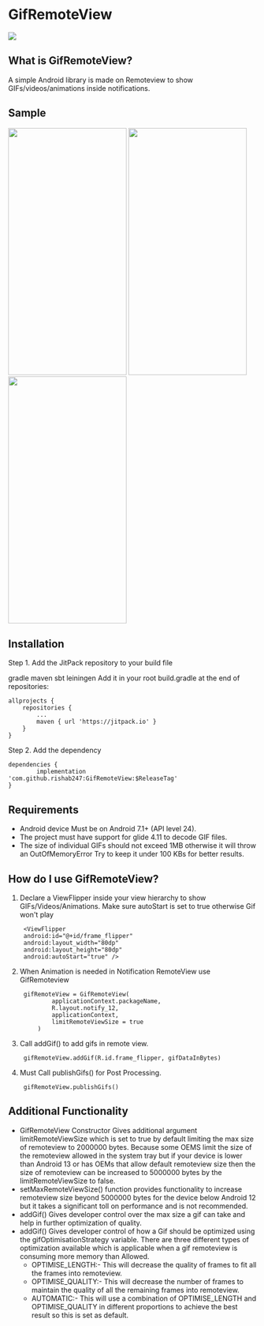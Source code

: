 # GifRemoteView
[![](https://jitpack.io/v/rishab247/GifRemoteView.svg)](https://jitpack.io/#rishab247/GifRemoteView)

## What is GifRemoteView?
A simple Android library is made on Remoteview to show GIFs/videos/animations inside notifications.

## Sample

<img src="https://github.com/rishab247/GifRemoteView/assets/47221639/690515dd-fbbc-48ea-a6e2-6acc96ad7cf8" width="240" height="500" />
<img src="https://github.com/rishab247/GifRemoteView/assets/47221639/d2ee6867-d3b4-4dd8-8006-a53eb01eb7d9" width="240" height="500" />
<img src="https://github.com/rishab247/GifRemoteView/assets/47221639/cc3639d6-9248-4acb-86f0-5643982b0a3a" width="240" height="500" />

## Installation
Step 1. Add the JitPack repository to your build file

gradle
maven
sbt
leiningen
Add it in your root build.gradle at the end of repositories:

	allprojects {
		repositories {
			...
			maven { url 'https://jitpack.io' }
		}
	}
Step 2. Add the dependency

	dependencies {
	        implementation 'com.github.rishab247:GifRemoteView:$ReleaseTag'
	}

## Requirements
- Android device Must be on  Android 7.1+ (API level 24).
- The project must have support for glide 4.11 to decode GIF files.
- The size of individual GIFs should not exceed 1MB otherwise it will throw an OutOfMemoryError Try to keep it under 100 KBs for better results.

## How do I use GifRemoteView?
1. Declare a ViewFlipper inside your view hierarchy to show GIFs/Videos/Animations. Make sure autoStart is set to true otherwise Gif won't play

		<ViewFlipper
		android:id="@+id/frame_flipper"
		android:layout_width="80dp"
		android:layout_height="80dp"
		android:autoStart="true" />
2. When Animation is needed in Notification RemoteView use GifRemoteview

   		gifRemoteView = GifRemoteView(
                applicationContext.packageName,
                R.layout.notify_12,
                applicationContext,
                limitRemoteViewSize = true
            )

3. Call addGif() to add gifs in remote view.
   	
   		gifRemoteView.addGif(R.id.frame_flipper, gifDataInBytes)
   
4. Must Call publishGifs() for Post Processing.
   	
   		gifRemoteView.publishGifs()
   
## Additional Functionality
   - GifRemoteView Constructor Gives additional argument limitRemoteViewSize which is set to true by default limiting the max size of remoteview to 2000000 bytes. Because some OEMS limit the size of the remoteview allowed in the system tray but if your device is lower than Android 13 or has OEMs that allow default remoteview size then the size of remoteview can be increased to 5000000 bytes by the limitRemoteViewSize to false.
   - setMaxRemoteViewSize() function provides functionality to increase remoteview size beyond 5000000 bytes for the device below Android 12 but it takes a significant toll on performance and is not recommended.
   - addGif() Gives developer control over the max size a gif can take and help in further optimization of quality.
   - addGif() Gives developer control of how a Gif should be optimized using the gifOptimisationStrategy variable. There are three different types of optimization available which is applicable when a gif remoteview is consuming more memory than Allowed.
     -	OPTIMISE_LENGTH:- This will decrease the quality of frames to fit all the frames into remoteview.
     -	OPTIMISE_QUALITY:- This will decrease the number of frames to maintain the quality of all the remaining frames into remoteview.
     -	AUTOMATIC:- This will use a combination of OPTIMISE_LENGTH and OPTIMISE_QUALITY in different proportions to achieve the best result so this is set as default.
     


